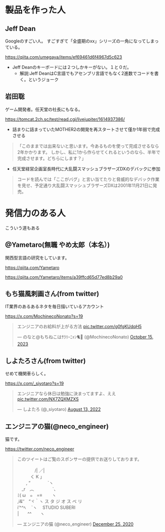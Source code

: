 <!--
title:   神話レベルのエンジニア達
tags:    エンジニア,キャリア
id:      1abdb41caf74a28e4db4
private: false
-->
# 製品を作った人

## Jeff Dean

Googleのすごい人。
すごすぎて「全盛期のxx」シリーズの一角になってしまっている。

https://qiita.com/umegaya/items/ef69461d6f4967d5c623

- Jeff Deanのキーボードには２つしかキーがない。１と０だ。
    - 解説:Jeff DeanはC言語でもアセンブリ言語でもなく2進数でコードを書く。というジョーク


## 岩田聡

ゲーム開発者。任天堂の社長にもなる。

https://tomcat.2ch.sc/test/read.cgi/livejupiter/1614937386/

- 詰まりに詰まっていたMOTHER2の開発を再スタートさせて僅か1年弱で完成させる

>  「このままでは出来ないと思います。今あるものを使って完成させるなら2年かかります。
しかし、私に1から作らせてくれるというのなら、半年で完成させます。どちらにします？」

- 任天堂経営企画室長時代に大乱闘スマッシュブラザーズDXのデバックに参加

> コードを読んでは「ここがバグ」と言い当てたりと脅威的なデバック作業を見せ、予定通り大乱闘スマッシュブラザーズDXは2001年11月21日に発売。










# 発信力のある人


こういう道もある

## @Yametaro(無職 やめ太郎（本名）)

関西型言語の研究をしています。

https://qiita.com/Yametaro


https://qiita.com/Yametaro/items/a39ffcd65d77ed8b29a0






## もち猫風刺画さん(from twitter)

IT業界のあるあるネタを毎日描いているアカウント

https://x.com/MochinecoNonato?s=19

<blockquote class="twitter-tweet"><p lang="ja" dir="ltr">エンジニアのお給料が上がる方法 <a href="https://t.co/g-1fgKUdqH5">pic.twitter.com/g0fgKUdqH5</a></p>&mdash; のなと@もちねこはｻﾗﾘｰﾆｬﾝ🐈💨 (@MochinecoNonato) <a href="https://twitter.com/MochinecoNonato/status/1713479836591944073?ref_src=twsrc%5Etfw">October 15, 2023</a></blockquote> <script async src="https://platform.twitter.com/widgets.js" charset="utf-8"></script>



## しよたろさん(from twitter)

せめて機関車らしく。

https://x.com/_siyotaro?s=19

<blockquote class="twitter-tweet"><p lang="ja" dir="ltr">エンジニアなら休日は勉強に決まってますよ、ええ <a href="https://t.co/NX7ZQXMZXS">pic.twitter.com/NX7ZQXMZXS</a></p>&mdash; しよたろ (@_siyotaro) <a href="https://twitter.com/_siyotaro/status/1558296258132922368?ref_src=twsrc%5Etfw">August 13, 2022</a></blockquote> <script async src="https://platform.twitter.com/widgets.js" charset="utf-8"></script>


## エンジニアの猫(@neco_engineer)

猫です。

https://twitter.com/neco_engineer

<blockquote class="twitter-tweet"><p lang="ja" dir="ltr">このツイートはご覧のスポンサーの提供でお送りしております。<br><br>　　　　/| ／|<br>　　　く K 」<br>　　, “　　　　`ヽ<br>　_r　︵　　　　 `、<br> ﾐ( ω　๑　=≡　　 ヽ<br> ,i&#38;‘‘　“ヾ｀ヽ ス タ ジ オ ス ベ リ<br> i’^^ﾍ　 `ヽ　 STUDIO SUBERI<br>|　　^^　　ヽ</p>&mdash; エンジニアの猫 (@neco_engineer) <a href="https://twitter.com/neco_engineer/status/1342440212924833794?ref_src=twsrc%5Etfw">December 25, 2020</a></blockquote> <script async src="https://platform.twitter.com/widgets.js" charset="utf-8"></script>